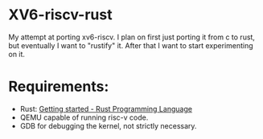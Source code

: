 # XV6-riscv-rust
My attempt at porting xv6-riscv. I plan on first just porting it from c to rust,
but eventually I want to "rustify" it. After that I want to start experimenting on it.

# Requirements:
- Rust: [Getting started - Rust Programming Language](https://www.rust-lang.org/learn/get-started)
- QEMU capable of running risc-v code.
- GDB for debugging the kernel, not strictly necessary.
